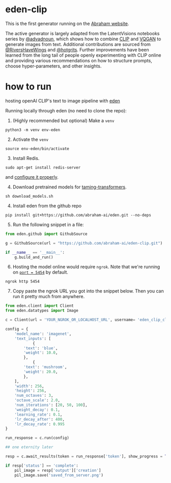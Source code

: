 # eden-clip

This is the first generator running on the [Abraham website](https://www.abraham.ai/create).

The active generator is largely adapted from the LatentVisions notebooks series by [@advadnoun](https://twitter.com/advadnoun/), which shows how to combine [CLIP](https://github.com/openai/CLIP) and [VQGAN](https://github.com/CompVis/taming-transformers) to generate images from text. Additional contributions are sourced from [@RiversHaveWings](https://twitter.com/RiversHaveWings) and [@hotgrits](https://twitter.com/torridgristle). Further improvements have been learned from the long tail of people openly experimenting with CLIP online and providing various recommendations on how to structure prompts, choose hyper-parameters, and other insights.

# how to run

hosting openAI CLIP's text to image pipeline with [eden](https://github.com/abraham-ai/eden)

Running locally through eden (no need to clone the repo):

1. (Highly recommended but optional) Make a `venv`

```
python3 -m venv env-eden
```

2. Activate the `venv`

```
source env-eden/bin/activate
```

3. Install Redis.

```
sudo apt-get install redis-server
```

and [configure it properly](https://www.digitalocean.com/community/tutorials/how-to-install-and-secure-redis-on-ubuntu-20-04).

4. Download pretrained models for [taming-transformers](https://github.com/CompVis/taming-transformers).

```
sh download_models.sh
```

4. Install eden from the github repo

```
pip install git+https://github.com/abraham-ai/eden.git --no-deps
```

5. Run the following snippet in a file:

```python
from eden.github import GithubSource

g = GithubSource(url = "https://github.com/abraham-ai/eden-clip.git")

if __name__ == '__main__':
    g.build_and_run()
```

6. Hosting the model online would require `ngrok`. Note that we're running on [`port = 5454`](https://github.com/abraham-ai/eden-clip/blob/b819465478775118f883eabdc2f46ac665414c4f/server.py#L50) by default.

```
ngrok http 5454
```

7. Copy paste the ngrok URL you got into the snippet below. Then you can run it pretty much from anywhere. 

```python
from eden.client import Client
from eden.datatypes import Image

c = Client(url = 'YOUR_NGROK_OR_LOCALHOST_URL', username= 'eden_clip_client', timeout= 990000)

config = {
    'model_name': 'imagenet',
    'text_inputs': [
            {
        'text': 'blue',
        'weight': 10.0,
        },
            {
        'text': 'mushroom',
        'weight': 20.0,
        },
    ],
    'width': 256,
    'height': 256,
    'num_octaves': 3,
    'octave_scale': 2.0,
    'num_iterations': [20, 50, 100],
    'weight_decay': 0.1,
    'learning_rate': 0.1,
    'lr_decay_after': 400,
    'lr_decay_rate': 0.995
}   

run_response = c.run(config)

## one eternity later

resp = c.await_results(token = run_response['token'], show_progress = True)  

if resp['status'] == 'complete':
    pil_image = resp['output']['creation']
    pil_image.save('saved_from_server.png')
```
